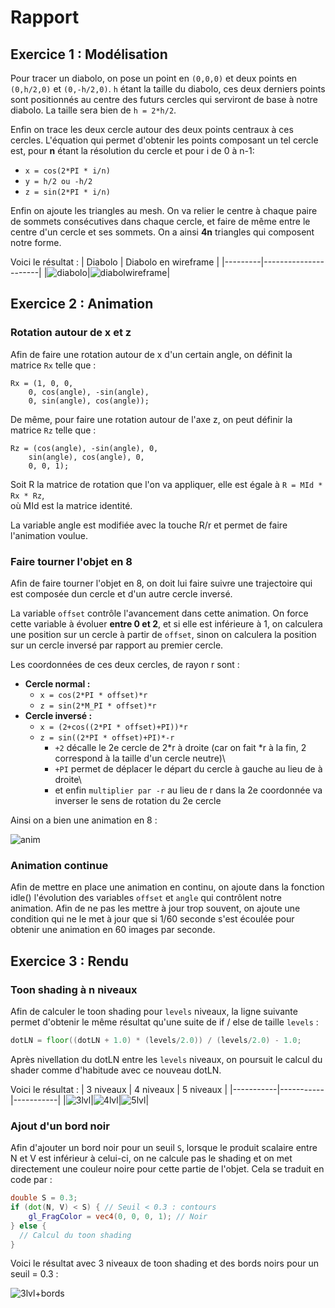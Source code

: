 # Rapport
## Exercice 1 : Modélisation
Pour tracer un diabolo, on pose un point en `(0,0,0)` et deux points en `(0,h/2,0)` et `(0,-h/2,0)`. `h` étant la taille du diabolo, ces deux derniers points sont positionnés au centre des futurs cercles qui serviront de base à notre diabolo. La taille sera bien de `h = 2*h/2`.

Enfin on trace les deux cercle autour des deux points centraux à ces cercles. L'équation qui permet d'obtenir les points composant un tel cercle est, pour **n** étant la résolution du cercle et pour i de 0 à n-1:
- `x = cos(2*PI * i/n)`
- `y = h/2 ou -h/2`
- `z = sin(2*PI * i/n)`

Enfin on ajoute les triangles au mesh. On va relier le centre à chaque paire de sommets consécutives dans chaque cercle, et faire de même entre le centre d'un cercle et ses sommets.
On a ainsi **4n** triangles qui composent notre forme.

Voici le résultat :
| Diabolo | Diabolo en wireframe |
|---------|----------------------|
|![diabolo](./img/diabolo.png)|![diabolwireframe](./img/diabolo_wireframe.png)|

## Exercice 2 : Animation

### Rotation autour de x et z

Afin de faire une rotation autour de x d'un certain angle, on définit la matrice `Rx` telle que :
```
Rx = (1, 0, 0,
    0, cos(angle), -sin(angle),
    0, sin(angle), cos(angle));
```   
De même, pour faire une rotation autour de l'axe z, on peut définir la matrice `Rz` telle que :
```
Rz = (cos(angle), -sin(angle), 0,
    sin(angle), cos(angle), 0,
    0, 0, 1);
```
Soit R la matrice de rotation que l'on va appliquer, elle est égale à `R = MId * Rx * Rz`,\
où MId est la matrice identité.

La variable angle est modifiée avec la touche R/r et permet de faire l'animation voulue.

### Faire tourner l'objet en 8
Afin de faire tourner l'objet en 8, on doit lui faire suivre une trajectoire qui est composée dun cercle et d'un autre cercle inversé.

La variable `offset` contrôle l'avancement dans cette animation. On force cette variable à évoluer **entre 0 et 2**, et si elle est inférieure à 1, on calculera une position sur un cercle à partir de `offset`, sinon on calculera la position sur un cercle inversé par rapport au premier cercle.

Les coordonnées de ces deux cercles, de rayon r sont :
- **Cercle normal :**
  - `x = cos(2*PI * offset)*r`
  - `z = sin(2*M_PI * offset)*r`
- **Cercle inversé :**
  - `x = (2+cos((2*PI * offset)+PI))*r`
  - `z = sin((2*PI * offset)+PI)*-r`
    - `+2` décalle le 2e cercle de 2*r à droite (car on fait *r à la fin, 2 correspond à la taille d'un cercle neutre)\
    - `+PI` permet de déplacer le départ du cercle à gauche au lieu de à droite\
    - et enfin `multiplier par -r` au lieu de r dans la 2e coordonnée va inverser le sens de rotation du 2e cercle

Ainsi on a bien une animation en 8 :

![anim](./img/anim.png)

### Animation continue

Afin de mettre en place une animation en continu, on ajoute dans la fonction idle() l'évolution des variables `offset` et `angle` qui contrôlent notre animation. Afin de ne pas les mettre à jour trop souvent, on ajoute une condition qui ne le met à jour que si 1/60 seconde s'est écoulée pour obtenir une animation en 60 images par seconde.

## Exercice 3 : Rendu

### Toon shading à n niveaux

Afin de calculer le toon shading pour `levels` niveaux, la ligne suivante permet d'obtenir le même résultat qu'une suite de if / else de taille `levels` :

```glsl
dotLN = floor((dotLN + 1.0) * (levels/2.0)) / (levels/2.0) - 1.0;
```
Après nivellation du dotLN entre les `levels` niveaux, on poursuit le calcul du shader comme d'habitude avec ce nouveau dotLN.

Voici le résultat : 
| 3 niveaux | 4 niveaux | 5 niveaux |
|-----------|-----------|-----------|
|![3lvl](./img/toon3.png)|![4lvl](./img/toon4.png)|![5lvl](./img/toon5.png)|

### Ajout d'un bord noir

Afin d'ajouter un bord noir pour un seuil `S`, lorsque le produit scalaire entre N et V est inférieur à celui-ci, on ne calcule pas le shading et on met directement une couleur noire pour cette partie de l'objet. Cela se traduit en code par :

```glsl
double S = 0.3;
if (dot(N, V) < S) { // Seuil < 0.3 : contours
    gl_FragColor = vec4(0, 0, 0, 1); // Noir
} else {
  // Calcul du toon shading
}
```
Voici le résultat avec 3 niveaux de toon shading et des bords noirs pour un seuil = 0.3 :

![3lvl+bords](./img/toon3bords.png)

